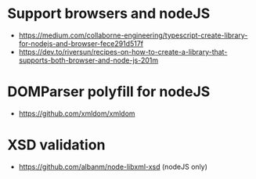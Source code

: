 # Support browsers and nodeJS

- https://medium.com/collaborne-engineering/typescript-create-library-for-nodejs-and-browser-fece291d517f
- https://dev.to/riversun/recipes-on-how-to-create-a-library-that-supports-both-browser-and-node-js-201m

# DOMParser polyfill for nodeJS

- https://github.com/xmldom/xmldom

# XSD validation

- https://github.com/albanm/node-libxml-xsd (nodeJS only)